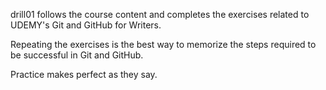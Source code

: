 drill01 follows the course content and completes the exercises related to UDEMY's Git and GitHub for Writers.

Repeating the exercises is the best way to memorize the steps required to be successful in Git and GitHub.

Practice makes perfect as they say. 